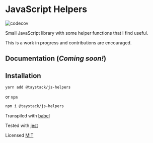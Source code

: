 # JavaScript Helpers

![codecov](https://codecov.io/gh/taystack/js-helpers/commit/2d2c35dfa4755732aa8d52e038d65ae5a8eddc52/graphs/badge.svg)

Small JavaScript library with some helper functions that I find useful.

This is a work in progress and contributions are encouraged.

## Documentation (_Coming soon!_)

## Installation

```bash
yarn add @taystack/js-helpers
```
or `npm`
```bash
npm i @taystack/js-helpers
```

Transpiled with [babel](https://babeljs.io/)

Tested with [jest](https://jestjs.io/)

Licensed [MIT](https://opensource.org/licenses/MIT)
